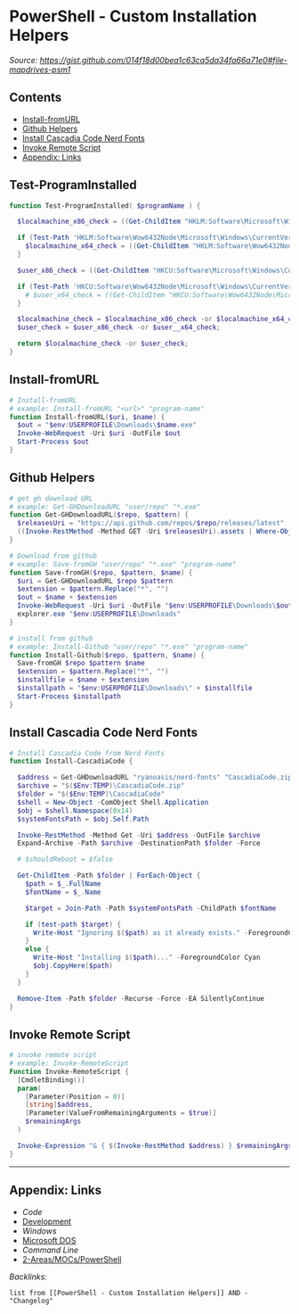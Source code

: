 # PowerShell - Custom Installation Helpers

*Source: https://gist.github.com/014f18d00bea1c63ca5da34fa66a71e0#file-mapdrives-psm1*

## Contents

* [Install-fromURL](PowerShell%20-%20Custom%20Installation%20Helpers.md#install-fromurl)
* [Github Helpers](PowerShell%20-%20Custom%20Installation%20Helpers.md#github-helpers)
* [Install Cascadia Code Nerd Fonts](PowerShell%20-%20Custom%20Installation%20Helpers.md#install-cascadia-code-nerd-fonts)
* [Invoke Remote Script](PowerShell%20-%20Custom%20Installation%20Helpers.md#invoke-remote-script)
* [Appendix: Links](PowerShell%20-%20Custom%20Installation%20Helpers.md#appendix-links)

## Test-ProgramInstalled

````powershell
function Test-ProgramInstalled( $programName ) {

  $localmachine_x86_check = ((Get-ChildItem "HKLM:Software\Microsoft\Windows\CurrentVersion\Uninstall") | Where-Object { $_.GetValue('DisplayName') -like "*$programName*" } ).Length -gt 0;

  if (Test-Path 'HKLM:Software\Wow6432Node\Microsoft\Windows\CurrentVersion\Uninstall') {
    $localmachine_x64_check = ((Get-ChildItem "HKLM:Software\Wow6432Node\Microsoft\Windows\CurrentVersion\Uninstall") | Where-Object { $_.GetValue('DisplayName') -like "*$programName*" } ).Length -gt 0;
  }

  $user_x86_check = ((Get-ChildItem "HKCU:Software\Microsoft\Windows\CurrentVersion\Uninstall") | Where-Object { $_.GetValue('DisplayName') -like "*$programName*" } ).Length -gt 0;

  if (Test-Path 'HKCU:Software\Wow6432Node\Microsoft\Windows\CurrentVersion\Uninstall') {
    # $user_x64_check = ((Get-ChildItem "HKCU:Software\Wow6432Node\Microsoft\Windows\CurrentVersion\Uninstall") | Where-Object { $_.GetValue('DisplayName') -like "*$programName*" } ).Length -gt 0;
  }

  $localmachine_check = $localmachine_x86_check -or $localmachine_x64_check;
  $user_check = $user_x86_check -or $user__x64_check;

  return $localmachine_check -or $user_check;
}

````

## Install-fromURL

````powershell
# Install-fromURL
# example: Install-fromURL "<url>" "program-name"
function Install-fromURL($uri, $name) {
  $out = "$env:USERPROFILE\Downloads\$name.exe"
  Invoke-WebRequest -Uri $uri -OutFile $out
  Start-Process $out
}
````

## Github Helpers

````powershell
# get gh download URL
# example: Get-GHDownloadURL "user/repo" "*.exe"
function Get-GHDownloadURL($repo, $pattern) {
  $releasesUri = "https://api.github.com/repos/$repo/releases/latest"
  ((Invoke-RestMethod -Method GET -Uri $releasesUri).assets | Where-Object name -like $pattern ).browser_download_url
}

# Download from github
# example: Save-fromGH "user/repo" "*.exe" "program-name"
function Save-fromGH($repo, $pattern, $name) {
  $uri = Get-GHDownloadURL $repo $pattern
  $extension = $pattern.Replace("*", "")
  $out = $name + $extension
  Invoke-WebRequest -Uri $uri -OutFile "$env:USERPROFILE\Downloads\$out"
  explorer.exe "$env:USERPROFILE\Downloads"
}

# install from github
# example: Install-Github "user/repo" "*.exe" "program-name"
function Install-Github($repo, $pattern, $name) {
  Save-fromGH $repo $pattern $name
  $extension = $pattern.Replace("*", "")
  $installfile = $name + $extension
  $installpath = "$env:USERPROFILE\Downloads\" + $installfile
  Start-Process $installpath
}

````

## Install Cascadia Code Nerd Fonts

````powershell
# Install Cascadia Code from Nerd Fonts
function Install-CascadiaCode {

  $address = Get-GHDownloadURL "ryanoasis/nerd-fonts" "CascadiaCode.zip"
  $archive = "$($Env:TEMP)\CascadiaCode.zip"
  $folder = "$($Env:TEMP)\CascadiaCode"
  $shell = New-Object -ComObject Shell.Application
  $obj = $shell.Namespace(0x14)
  $systemFontsPath = $obj.Self.Path

  Invoke-RestMethod -Method Get -Uri $address -OutFile $archive
  Expand-Archive -Path $archive -DestinationPath $folder -Force

  # $shouldReboot = $false

  Get-ChildItem -Path $folder | ForEach-Object {
    $path = $_.FullName
    $fontName = $_.Name

    $target = Join-Path -Path $systemFontsPath -ChildPath $fontName

    if (test-path $target) {
      Write-Host "Ignoring $($path) as it already exists." -ForegroundColor Magenta
    }
    else {
      Write-Host "Installing $($path)..." -ForegroundColor Cyan
      $obj.CopyHere($path)
    }
  }

  Remove-Item -Path $folder -Recurse -Force -EA SilentlyContinue
}

````

## Invoke Remote Script

````powershell
# invoke remote script
# example: Invoke-RemoteScript
Function Invoke-RemoteScript {
  [CmdletBinding()]
  param(
    [Parameter(Position = 0)]
    [string]$address,
    [Parameter(ValueFromRemainingArguments = $true)]
    $remainingArgs
  )

  Invoke-Expression "& { $(Invoke-RestMethod $address) } $remainingArgs"
}
````

---

## Appendix: Links

* *Code*
* [Development](../../../MOCs/Development.md)
* *Windows*
* [Microsoft DOS](../../../../3-Resources/Tools/Developer%20Tools/Shell/Microsoft%20DOS.md)
* *Command Line*
* [2-Areas/MOCs/PowerShell](../../../MOCs/PowerShell.md)

*Backlinks:*

````dataview
list from [[PowerShell - Custom Installation Helpers]] AND -"Changelog"
````
